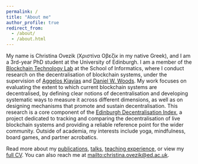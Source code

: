 ```yaml
---
permalink: /
title: "About me"
author_profile: true
redirect_from: 
  - /about/
  - /about.html
---
```


My name is Christina Ovezik (Χριστίνα Οβεζίκ in my native Greek), and I am a 
3rd-year PhD student at the University of Edinburgh. 
I am a member of the [Blockchain Technology
Lab](https://informatics.ed.ac.uk/blockchain) 
at the School of Informatics, 
where I conduct research on the decentralisation of blockchain systems, under 
the supervision of [Aggelos Kiayias](https://kiayias.com/) and 
[Daniel W. Woods](https://www.danielwoods.info/). 
My work focuses on evaluating the extent to which current blockchain systems 
are decentralised, by defining clear notions of decentralisation and 
developing systematic ways to measure it across different dimensions, as 
well as on designing mechanisms that promote and sustain decentralisation.
This research is a core component of the 
[Edinburgh Decentralisation Index](https://informatics.ed.ac.uk/blockchain/edi),
a project dedicated to tracking and comparing the decentralisation of live 
blockchain systems and providing a reliable reference point for the wider 
community.
Outside of academia, my interests include yoga, mindfulness, board games, and 
partner acrobatics.

<!-- I hold an MSc in Financial Computing from the University of Edinburgh and a
degree in Computer Science from the Aristotle University of Thessaloniki.
I also have experience working as a Software Engineer and Consultant in the
industry.  -->

Read more about my [publications](/publications), 
[talks](/talks), [teaching experience](/teaching), 
or view my [full CV](/files/cv.pdf). 
You can also reach me at <mailto:christina.ovezik@ed.ac.uk>.

